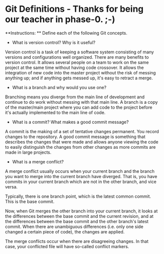# Git Definitions - Thanks for being our teacher in phase-0. ;-)

**Instructions: ** Define each of the following Git concepts.

* What is version control?  Why is it useful?

Version control is a task of keeping a software system consisting of many versions and configurations well organized. There are many benefits to version control. It allows several people on a team to work on the same project at the same time without having code crossover. It allows the integration of new code into the master project without the risk of messing anything up; and if anything gets messed up, it's easy to retract a merge. 

* What is a branch and why would you use one?

Branching means you diverge from the main line of development and continue to do work without messing with that main line. A branch is a copy of the master/main project where you can add code to the project before it's actually implemented to the main line of code. 

* What is a commit? What makes a good commit message?

 A commit is the making of a set of tentative changes permanent. You record changes to the repository. A good commit message is something that describes the changes that were made and allows anyone viewing the code to easily distinguish the changes from other changes as more commits are made in large projects. 


* What is a merge conflict?

 A merge conflict usually occurs when your current branch and the branch you want to merge into the current branch have diverged. That is, you have commits in your current branch which are not in the other branch, and vice versa.

Typically, there is one branch point, which is the latest common commit. This is the base commit.

Now, when Git merges the other branch into your current branch, it looks at the differences between the base commit and the current revision, and at the differences between the base commit and the other branch's latest commit. When there are unambiguous differences (i.e. only one side changed a certain piece of code), the changes are applied.

The merge conflicts occur when there are disagreeing changes. In that case, your conflicted file will have so-called conflict markers.
